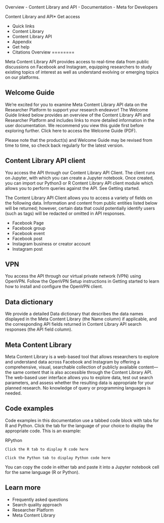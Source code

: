 
Overview - Content Library and API - Documentation - Meta for Developers










Content Library and API* Get access
* Quick links
* Content Library
* Content Library API
* Appendix
* Get help
* Citations
Overview
========


Meta Content Library API provides access to real-time data from public discussions on Facebook and Instagram, equipping researchers to study existing topics of interest as well as understand evolving or emerging topics on our platforms.


Welcome Guide
-------------


We’re excited for you to examine Meta Content Library API data on the Researcher Platform to support your research endeavor! The Welcome Guide linked below provides an overview of the Content Library API and Researcher Platform and includes links to more detailed information in the user documentation. We recommend you view this guide first before exploring further. Click here to access the Welcome Guide (PDF).

  
  
Please note that the product(s) and Welcome Guide may be revised from time to time, so check back regularly for the latest version.


Content Library API client
--------------------------


You access the API through our Content Library API Client. The client runs on Jupyter, with which you can create a Jupyter notebook. Once created, you can import our Python3 or R Content Library API client module which allows you to perform queries against the API. See Getting started.


The Content Library API Client allows you to access a variety of fields on the following data. Information and content from public entities listed below will be returned; however, certain data that could potentially identify users (such as tags) will be redacted or omitted in API responses.


* Facebook Page
* Facebook group
* Facebook event
* Facebook post
* Instagram business or creator account
* Instagram post


VPN
---


You access the API through our virtual private network (VPN) using OpenVPN. Follow the OpenVPN Setup instructions in Getting started to learn how to install and configure the OpenVPN client.


Data dictionary
---------------


We provide a detailed Data dictionary that describes the data names displayed in the Meta Content Library (the Name column) if applicable, and the corresponding API fields returned in Content Library API search responses (the API field column).


Meta Content Library
--------------------


Meta Content Library is a web-based tool that allows researchers to explore and understand data across Facebook and Instagram by offering a comprehensive, visual, searchable collection of publicly available content—the same content that is also accessible through the Content Library API. The web-based user interface allows you to explore data, test out search parameters, and assess whether the resulting data is appropriate for your planned research. No knowledge of query or programming languages is needed.

Code examples
-------------


Code examples in this documentation use a tabbed code block with tabs for R and Python. Click the tab for the language of your choice to display the appropriate code. This is an example:


RPython
```
Click the R tab to display R code here
```

```
Click the Python tab to display Python code here
```
You can copy the code in either tab and paste it into a Jupyter notebook cell for the same language (R or Python).


Learn more
----------


* Frequently asked questions
* Search quality approach
* Researcher Platform
* Meta Content Library

































 
